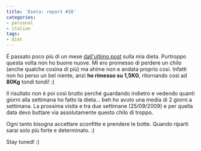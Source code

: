 ```yaml
---
title: 'Dieta: report #10'
categories:
- personal
- italian
tags:
- diet
---
```

É passato poco più di un mese [dall'ultimo
post]({{site.url}}/2009/08/08/dieta-report-9/) sulla mia dieta.
Purtroppo questa volta non ho buone nuove. Mi ero promesso di perdere un chilo
(anche qualche cosina di più) ma ahime non e andata proprio cosi. Infatti non
ho perso un bel niente, anzi **ho rimesso su 1,5KG**, ritornando così ad
**80Kg** tondi tondi! :(

Il risultato non è poi così brutto perché guardando indietro e vedendo quanti
giorni alla settimana ho fatto la dieta... beh ho avuto una media di 2 giorni
a settimana. La prossima visita e tra due settimane (25/09/2009) e per quella
data devo buttare via assolutamente questo chilo di troppo.

Ogni tanto bisogna accettare sconfitte e prendere le botte. Quando riparti
sarai solo più forte e determinato. :)

Stay tuned! :)

